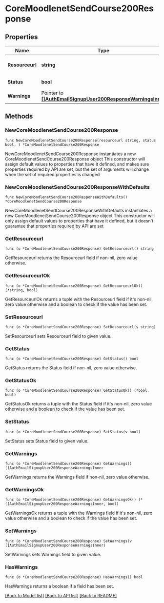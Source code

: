 # CoreMoodlenetSendCourse200Response

## Properties

Name | Type | Description | Notes
------------ | ------------- | ------------- | -------------
**Resourceurl** | **string** | Resource URL from MoodleNet | 
**Status** | **bool** | Status: true if success | 
**Warnings** | Pointer to [**[]AuthEmailSignupUser200ResponseWarningsInner**](AuthEmailSignupUser200ResponseWarningsInner.md) |  | [optional] 

## Methods

### NewCoreMoodlenetSendCourse200Response

`func NewCoreMoodlenetSendCourse200Response(resourceurl string, status bool, ) *CoreMoodlenetSendCourse200Response`

NewCoreMoodlenetSendCourse200Response instantiates a new CoreMoodlenetSendCourse200Response object
This constructor will assign default values to properties that have it defined,
and makes sure properties required by API are set, but the set of arguments
will change when the set of required properties is changed

### NewCoreMoodlenetSendCourse200ResponseWithDefaults

`func NewCoreMoodlenetSendCourse200ResponseWithDefaults() *CoreMoodlenetSendCourse200Response`

NewCoreMoodlenetSendCourse200ResponseWithDefaults instantiates a new CoreMoodlenetSendCourse200Response object
This constructor will only assign default values to properties that have it defined,
but it doesn't guarantee that properties required by API are set

### GetResourceurl

`func (o *CoreMoodlenetSendCourse200Response) GetResourceurl() string`

GetResourceurl returns the Resourceurl field if non-nil, zero value otherwise.

### GetResourceurlOk

`func (o *CoreMoodlenetSendCourse200Response) GetResourceurlOk() (*string, bool)`

GetResourceurlOk returns a tuple with the Resourceurl field if it's non-nil, zero value otherwise
and a boolean to check if the value has been set.

### SetResourceurl

`func (o *CoreMoodlenetSendCourse200Response) SetResourceurl(v string)`

SetResourceurl sets Resourceurl field to given value.


### GetStatus

`func (o *CoreMoodlenetSendCourse200Response) GetStatus() bool`

GetStatus returns the Status field if non-nil, zero value otherwise.

### GetStatusOk

`func (o *CoreMoodlenetSendCourse200Response) GetStatusOk() (*bool, bool)`

GetStatusOk returns a tuple with the Status field if it's non-nil, zero value otherwise
and a boolean to check if the value has been set.

### SetStatus

`func (o *CoreMoodlenetSendCourse200Response) SetStatus(v bool)`

SetStatus sets Status field to given value.


### GetWarnings

`func (o *CoreMoodlenetSendCourse200Response) GetWarnings() []AuthEmailSignupUser200ResponseWarningsInner`

GetWarnings returns the Warnings field if non-nil, zero value otherwise.

### GetWarningsOk

`func (o *CoreMoodlenetSendCourse200Response) GetWarningsOk() (*[]AuthEmailSignupUser200ResponseWarningsInner, bool)`

GetWarningsOk returns a tuple with the Warnings field if it's non-nil, zero value otherwise
and a boolean to check if the value has been set.

### SetWarnings

`func (o *CoreMoodlenetSendCourse200Response) SetWarnings(v []AuthEmailSignupUser200ResponseWarningsInner)`

SetWarnings sets Warnings field to given value.

### HasWarnings

`func (o *CoreMoodlenetSendCourse200Response) HasWarnings() bool`

HasWarnings returns a boolean if a field has been set.


[[Back to Model list]](../README.md#documentation-for-models) [[Back to API list]](../README.md#documentation-for-api-endpoints) [[Back to README]](../README.md)


